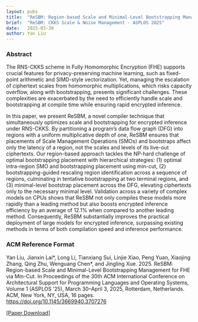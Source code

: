 ```yaml
---
layout: pubs
title:  "ReSBM: Region-based Scale and Minimal-Level Bootstrapping Management for FHE via Min-Cut"
brief:  "ReSBM: CKKS Scale & Noise Management - ASPLOS 2025"
date:   2025-03-30
author: Yan Liu
---
```


### Abstract

The RNS-CKKS scheme in Fully Homomorphic Encryption (FHE) supports crucial features for privacy-preserving machine learning, such as fixed-point arithmetic and SIMD-style vectorization. Yet, managing the escalation of ciphertext scales from homomorphic multiplications, which risks capacity overflow, along with bootstrapping, presents significant challenges. These complexities are exacerbated by the need to efficiently handle scale and bootstrapping at compile time while ensuring rapid encrypted inference.

In this paper, we present ReSBM, a novel compiler technique that simultaneously optimizes scale and bootstrapping for encrypted inference under RNS-CKKS. By partitioning a program’s data flow graph (DFG) into regions with a uniform multiplicative depth of one, ReSBM ensures that placements of Scale Management Operations (SMOs) and bootstraps affect only the latency of a region, not the scales and levels of its live-out ciphertexts. Our region-based approach tackles the NP-hard challenge of optimal bootstrapping placement with hierarchical strategies: (1) optimal intra-region SMO and bootstrapping placement using min-cut, (2) bootstrapping-guided rescaling region identification across a sequence of regions, culminating in tentative bootstrapping at two terminal regions, and (3) minimal-level bootstrap placement across the DFG, elevating ciphertexts only to the necessary minimal level. Validation across a variety of complex models on CPUs shows that ReSBM not only compiles these models more rapidly than a leading method but also boosts encrypted inference efficiency by an average of 12.1% when compared to another leading method. Consequently, ReSBM substantially improves the practical deployment of large models for encrypted inference, surpassing existing methods in terms of both compilation speed and inference performance.

### ACM Reference Format

Yan Liu, Jianxin Lai*, Long Li, Tianxiang Sui, Linjie Xiao, Peng Yuan, Xiaojing Zhang, Qing Zhu, Wenguang Chen*, and Jingling Xue. 2025. ReSBM: Region-based Scale and Minimal-Level Bootstrapping Management for FHE via Min-Cut. In Proceedings of the 30th ACM International Conference on Architectural Support for Programming Languages and Operating Systems, Volume 1 (ASPLOS ’25), March 30–April 3, 2025, Rotterdam, Netherlands. ACM, New York, NY, USA, 16 pages. https://doi.org/10.1145/3669940.3707276

[[Paper Download]](https://dl.acm.org/doi/abs/10.1145/3669940.3707276) 